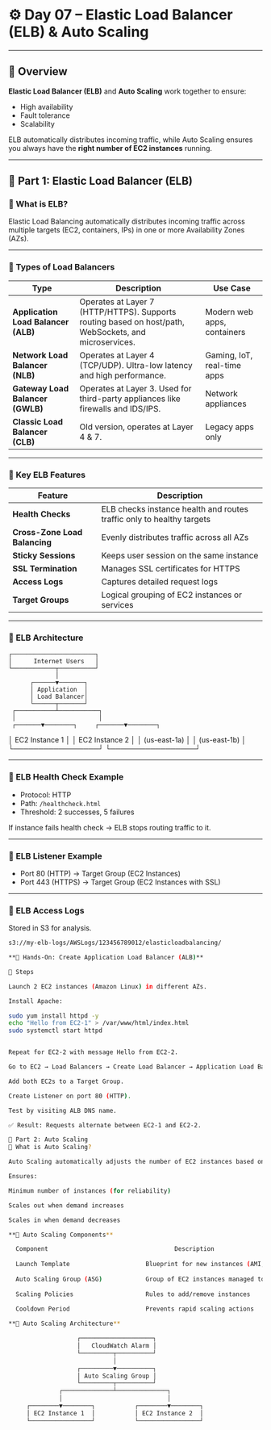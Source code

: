 # ⚙️ Day 07 – Elastic Load Balancer (ELB) & Auto Scaling

---

## 🧠 Overview

**Elastic Load Balancer (ELB)** and **Auto Scaling** work together to ensure:
- High availability  
- Fault tolerance  
- Scalability  

ELB automatically distributes incoming traffic, while Auto Scaling ensures you always have the **right number of EC2 instances** running.

---

## 🚀 Part 1: Elastic Load Balancer (ELB)

### 🔹 What is ELB?
Elastic Load Balancing automatically distributes incoming traffic across multiple targets (EC2, containers, IPs) in one or more Availability Zones (AZs).

---

### 🔹 Types of Load Balancers

| Type | Description | Use Case |
|------|--------------|----------|
| **Application Load Balancer (ALB)** | Operates at Layer 7 (HTTP/HTTPS). Supports routing based on host/path, WebSockets, and microservices. | Modern web apps, containers |
| **Network Load Balancer (NLB)** | Operates at Layer 4 (TCP/UDP). Ultra-low latency and high performance. | Gaming, IoT, real-time apps |
| **Gateway Load Balancer (GWLB)** | Operates at Layer 3. Used for third-party appliances like firewalls and IDS/IPS. | Network appliances |
| **Classic Load Balancer (CLB)** | Old version, operates at Layer 4 & 7. | Legacy apps only |

---

### 🔹 Key ELB Features

| Feature | Description |
|----------|-------------|
| **Health Checks** | ELB checks instance health and routes traffic only to healthy targets |
| **Cross-Zone Load Balancing** | Evenly distributes traffic across all AZs |
| **Sticky Sessions** | Keeps user session on the same instance |
| **SSL Termination** | Manages SSL certificates for HTTPS |
| **Access Logs** | Captures detailed request logs |
| **Target Groups** | Logical grouping of EC2 instances or services |

---

### 🔹 ELB Architecture


    ┌───────────────────────┐
    │      Internet Users   │
    └────────────┬──────────┘
                 │
          ┌──────▼───────┐
          │ Application  │
          │ Load Balancer│
          └──────┬───────┘
     ┌───────────┴───────────┐
     │                       │
     ┌───────▼────────┐     ┌───────▼────────┐
│ EC2 Instance 1 │          │ EC2 Instance 2 │
│ (us-east-1a) │ │         (us-east-1b) │
└─────────────────┘         └─────────────────┘


  ---
  
  ### 🔹 ELB Health Check Example
  - Protocol: HTTP  
  - Path: `/healthcheck.html`  
  - Threshold: 2 successes, 5 failures  
  
  If instance fails health check → ELB stops routing traffic to it.
  
  ---
  
  ### 🔹 ELB Listener Example
  - Port 80 (HTTP) → Target Group (EC2 Instances)  
  - Port 443 (HTTPS) → Target Group (EC2 Instances with SSL)
  
  ---
  
  ### 🔹 ELB Access Logs
  Stored in S3 for analysis.
  
  ```bash
  s3://my-elb-logs/AWSLogs/123456789012/elasticloadbalancing/

**🧩 Hands-On: Create Application Load Balancer (ALB)**

🔧 Steps

Launch 2 EC2 instances (Amazon Linux) in different AZs.

Install Apache:

  sudo yum install httpd -y
  echo "Hello from EC2-1" > /var/www/html/index.html
  sudo systemctl start httpd


Repeat for EC2-2 with message Hello from EC2-2.

Go to EC2 → Load Balancers → Create Load Balancer → Application Load Balancer.

Add both EC2s to a Target Group.

Create Listener on port 80 (HTTP).

Test by visiting ALB DNS name.

✅ Result: Requests alternate between EC2-1 and EC2-2.

🚀 Part 2: Auto Scaling
🔹 What is Auto Scaling?

Auto Scaling automatically adjusts the number of EC2 instances based on traffic or performance metrics.

Ensures:

Minimum number of instances (for reliability)

Scales out when demand increases

Scales in when demand decreases

**🔹 Auto Scaling Components**

    Component	                                Description
    
    Launch Template                    	Blueprint for new instances (AMI, instance type, key pair, SGs, etc.)
    
    Auto Scaling Group (ASG)	        Group of EC2 instances managed together
    
    Scaling Policies	                Rules to add/remove instances
    
    Cooldown Period	                    Prevents rapid scaling actions

**🔹 Auto Scaling Architecture**

                     ┌────────────────────┐
                     │   CloudWatch Alarm │
                     └─────────┬──────────┘
                               │
                     ┌─────────▼──────────┐
                     │ Auto Scaling Group │
                     └─────────┬──────────┘
                ┌──────────────┴──────────────┐
                │                             │
       ┌────────▼────────┐           ┌────────▼────────┐
       │ EC2 Instance 1  │           │ EC2 Instance 2  │
       └─────────────────┘           └─────────────────┘







